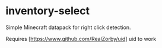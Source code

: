 # inventory-select
Simple Minecraft datapack for right click detection.

Requires [https://www.github.com/RealZorby/uid] uid to work

